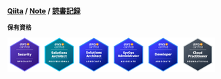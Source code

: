 ### [Qiita](https://qiita.com/tippy) / [Note](https://note.com/tippy3) / [読書記録](https://booklog.jp/users/tippy3)

**保有資格**

<a href="https://www.credly.com/users/tippy/badges?sort=-state_updated_at"><img src="./images/aws-scs.png" width="80px"><img src="./images/aws-sap.png" width="80px"><img src="./images/aws-saa.png" width="80px"><img src="./images/aws-soa.png" width="80px"><img src="./images/aws-dva.png" width="80px"><img src="./images/aws-clf.png" width="80px"></a>

